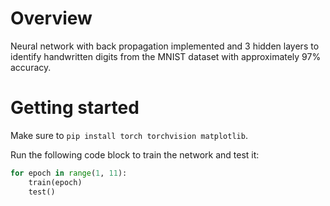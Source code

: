 # Overview
Neural network with back propagation implemented and 3 hidden layers to identify handwritten digits from the MNIST dataset with approximately 97% accuracy. 

# Getting started
Make sure to `pip install torch torchvision matplotlib`.

Run the following code block to train the network and test it:

```python
for epoch in range(1, 11):
    train(epoch)
    test()
